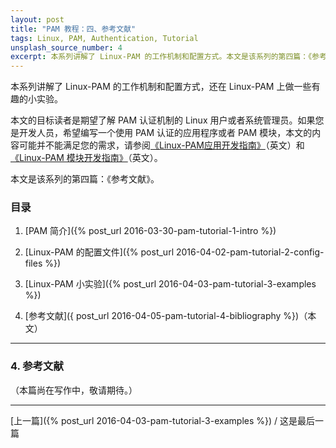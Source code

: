 ```yaml
---
layout: post
title: "PAM 教程：四、参考文献"
tags: Linux, PAM, Authentication, Tutorial
unsplash_source_number: 4
excerpt: 本系列讲解了 Linux-PAM 的工作机制和配置方式。本文是该系列的第四篇：《参考文献》，列出了对本文非常有帮助的文章和链接。向各位前辈表示敬意。
---
```


本系列讲解了 Linux-PAM 的工作机制和配置方式，还在 Linux-PAM 上做一些有趣的小实验。

本文的目标读者是期望了解 PAM 认证机制的 Linux 用户或者系统管理员。如果您是开发人员，希望编写一个使用 PAM 认证的应用程序或者 PAM 模块，本文的内容可能并不能满足您的需求，请参阅[《Linux-PAM应用开发指南》](http://www.linux-pam.org/Linux-PAM-html/Linux-PAM_ADG.html)（英文）和[《Linux-PAM 模块开发指南》](http://www.linux-pam.org/Linux-PAM-html/Linux-PAM_MWG.html)（英文）。

本文是该系列的第四篇：《参考文献》。

### 目录

1. [PAM 简介]({% post_url 2016-03-30-pam-tutorial-1-intro %})

2. [Linux-PAM 的配置文件]({% post_url 2016-04-02-pam-tutorial-2-config-files %})

3. [Linux-PAM 小实验]({% post_url 2016-04-03-pam-tutorial-3-examples %})

4. [参考文献]({ post_url 2016-04-05-pam-tutorial-4-bibliography %})（本文）

---

### 4. 参考文献

（本篇尚在写作中，敬请期待。）

---
[上一篇]({% post_url 2016-04-03-pam-tutorial-3-examples %}) / 这是最后一篇
